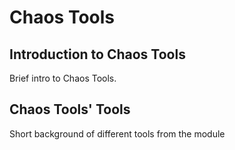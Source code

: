 # Chaos Tools

## Introduction to Chaos Tools

Brief intro to Chaos Tools.

## Chaos Tools' Tools

Short background of different tools from the module 
